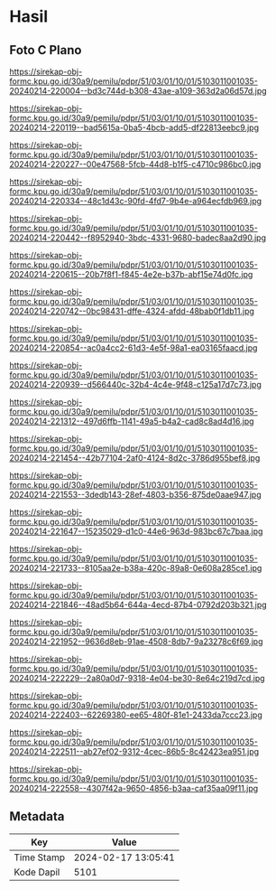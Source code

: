 # Hasil

## Foto C Plano

https://sirekap-obj-formc.kpu.go.id/30a9/pemilu/pdpr/51/03/01/10/01/5103011001035-20240214-220004--bd3c744d-b308-43ae-a109-363d2a06d57d.jpg

https://sirekap-obj-formc.kpu.go.id/30a9/pemilu/pdpr/51/03/01/10/01/5103011001035-20240214-220119--bad5615a-0ba5-4bcb-add5-df22813eebc9.jpg

https://sirekap-obj-formc.kpu.go.id/30a9/pemilu/pdpr/51/03/01/10/01/5103011001035-20240214-220227--00e47568-5fcb-44d8-b1f5-c4710c986bc0.jpg

https://sirekap-obj-formc.kpu.go.id/30a9/pemilu/pdpr/51/03/01/10/01/5103011001035-20240214-220334--48c1d43c-90fd-4fd7-9b4e-a964ecfdb969.jpg

https://sirekap-obj-formc.kpu.go.id/30a9/pemilu/pdpr/51/03/01/10/01/5103011001035-20240214-220442--f8952940-3bdc-4331-9680-badec8aa2d90.jpg

https://sirekap-obj-formc.kpu.go.id/30a9/pemilu/pdpr/51/03/01/10/01/5103011001035-20240214-220615--20b7f8f1-f845-4e2e-b37b-abf15e74d0fc.jpg

https://sirekap-obj-formc.kpu.go.id/30a9/pemilu/pdpr/51/03/01/10/01/5103011001035-20240214-220742--0bc98431-dffe-4324-afdd-48bab0f1db11.jpg

https://sirekap-obj-formc.kpu.go.id/30a9/pemilu/pdpr/51/03/01/10/01/5103011001035-20240214-220854--ac0a4cc2-61d3-4e5f-98a1-ea03165faacd.jpg

https://sirekap-obj-formc.kpu.go.id/30a9/pemilu/pdpr/51/03/01/10/01/5103011001035-20240214-220939--d566440c-32b4-4c4e-9f48-c125a17d7c73.jpg

https://sirekap-obj-formc.kpu.go.id/30a9/pemilu/pdpr/51/03/01/10/01/5103011001035-20240214-221312--497d6ffb-1141-49a5-b4a2-cad8c8ad4d16.jpg

https://sirekap-obj-formc.kpu.go.id/30a9/pemilu/pdpr/51/03/01/10/01/5103011001035-20240214-221454--42b77104-2af0-4124-8d2c-3786d955bef8.jpg

https://sirekap-obj-formc.kpu.go.id/30a9/pemilu/pdpr/51/03/01/10/01/5103011001035-20240214-221553--3dedb143-28ef-4803-b356-875de0aae947.jpg

https://sirekap-obj-formc.kpu.go.id/30a9/pemilu/pdpr/51/03/01/10/01/5103011001035-20240214-221647--15235029-d1c0-44e6-963d-983bc67c7baa.jpg

https://sirekap-obj-formc.kpu.go.id/30a9/pemilu/pdpr/51/03/01/10/01/5103011001035-20240214-221733--8105aa2e-b38a-420c-89a8-0e608a285ce1.jpg

https://sirekap-obj-formc.kpu.go.id/30a9/pemilu/pdpr/51/03/01/10/01/5103011001035-20240214-221846--48ad5b64-644a-4ecd-87b4-0792d203b321.jpg

https://sirekap-obj-formc.kpu.go.id/30a9/pemilu/pdpr/51/03/01/10/01/5103011001035-20240214-221952--9636d8eb-91ae-4508-8db7-9a23278c6f69.jpg

https://sirekap-obj-formc.kpu.go.id/30a9/pemilu/pdpr/51/03/01/10/01/5103011001035-20240214-222229--2a80a0d7-9318-4e04-be30-8e64c219d7cd.jpg

https://sirekap-obj-formc.kpu.go.id/30a9/pemilu/pdpr/51/03/01/10/01/5103011001035-20240214-222403--62269380-ee65-480f-81e1-2433da7ccc23.jpg

https://sirekap-obj-formc.kpu.go.id/30a9/pemilu/pdpr/51/03/01/10/01/5103011001035-20240214-222511--ab27ef02-9312-4cec-86b5-8c42423ea951.jpg

https://sirekap-obj-formc.kpu.go.id/30a9/pemilu/pdpr/51/03/01/10/01/5103011001035-20240214-222558--4307f42a-9650-4856-b3aa-caf35aa09f11.jpg


## Metadata

| Key        | Value               |
| ---------- | ------------------- |
| Time Stamp | 2024-02-17 13:05:41 |
| Kode Dapil | 5101                |



